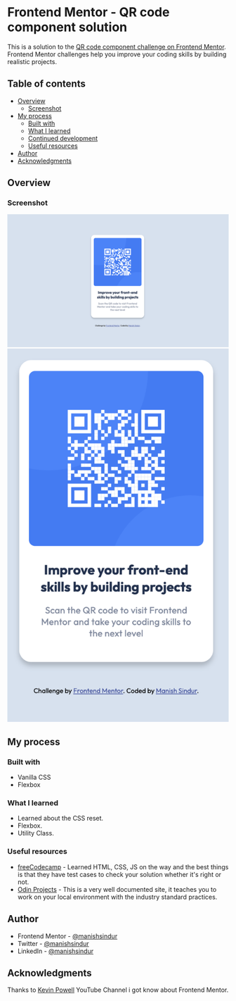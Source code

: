 # Frontend Mentor - QR code component solution

This is a solution to the [QR code component challenge on Frontend Mentor](https://www.frontendmentor.io/challenges/qr-code-component-iux_sIO_H). Frontend Mentor challenges help you improve your coding skills by building realistic projects.

## Table of contents

- [Overview](#overview)
  - [Screenshot](#screenshot)
- [My process](#my-process)
  - [Built with](#built-with)
  - [What I learned](#what-i-learned)
  - [Continued development](#continued-development)
  - [Useful resources](#useful-resources)
- [Author](#author)
- [Acknowledgments](#acknowledgments)

## Overview

### Screenshot

![Desktop](images/Desktop-img.png)
![Mobile](images/Mobile-img.png)

## My process

### Built with

- Vanilla CSS
- Flexbox

### What I learned

- Learned about the CSS reset.
- Flexbox.
- Utility Class.

### Useful resources

- [freeCodecamp](https://www.freecodecamp.org/) - Learned HTML, CSS, JS on the way and the best things is that they have test cases to check your solution whether it's right or not.
- [Odin Projects](https://www.theodinproject.com/) - This is a very well documented site, it teaches you to work on your local environment with the industry standard practices.

## Author

- Frontend Mentor - [@manishsindur](https://www.frontendmentor.io/profile/manishsindur)
- Twitter - [@manishsindur](https://twitter.com/manishsindur)
- LinkedIn - [@manishsindur](https://www.linkedin.com/in/manishsindur/)

## Acknowledgments

Thanks to [Kevin Powell](https://youtu.be/KqFAs5d3Yl8) YouTube Channel i got know about Frontend Mentor.
